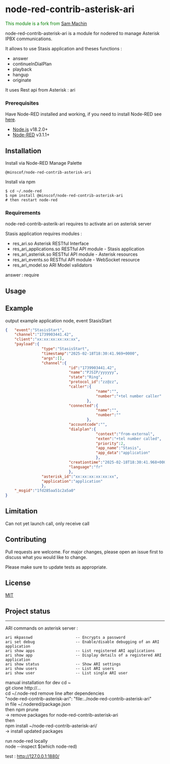 # node-red-contrib-asterisk-ari


<span style="color:green">This module is a fork from [Sam Machin](https://github.com/sammachin/nodered-asterisk-ari)</span>

node-red-contrib-asterisk-ari is a module for nodered to manage Asterisk IPBX communications.

It allows to use Stasis application and theses functions :  
- answer
- continueInDialPlan
- playback
- hangup
- originate
  
It uses Rest api from Asterisk : ari

### Prerequisites

Have Node-RED installed and working, if you need to
install Node-RED see [here](https://nodered.org/docs/getting-started/installation).

- [Node.js](https://nodejs.org) v18.2.0+
- [Node-RED](https://nodered.org/) v3.1.1+

## Installation

Install via Node-RED Manage Palette

```
@minscof/node-red-contrib-asterisk-ari
```

Install via npm

```shell
$ cd ~/.node-red
$ npm install @minscof/node-red-contrib-asterisk-ari
# then restart node-red
```

### Requirements
node-red-contrib-asterik-ari requires to activate ari on asterisk server

Stasis application requires modules :
- res_ari.so                     Asterisk RESTful Interface               
- res_ari_applications.so        RESTful API module - Stasis application  
- res_ari_asterisk.so            RESTful API module - Asterisk resources  
- res_ari_events.so              RESTful API module - WebSocket resource  
- res_ari_model.so               ARI Model validators                     

answer : require 


## Usage

## Example
output example application node, event StasisStart 
```json
{   "event":"StasisStart",
    "channel":"1739903441.42",
    "client":"xx:xx:xx:xx:xx:xx",
    "payload":{
                "type":"StasisStart",
                "timestamp":"2025-02-18T18:30:41.969+0000",
                "args":[],
                "channel":{
                            "id":"1739903441.42",
                            "name":"PJSIP/yyyyyy",
                            "state":"Ring",
                            "protocol_id":"zz@zz",
                            "caller":{
                                        "name":"",
                                        "number":"+tel number caller"
                                    },
                            "connected":{
                                        "name":"",
                                        "number":""
                                    },
                            "accountcode":"",
                            "dialplan":{
                                        "context":"from-external",
                                        "exten":"+tel number called",
                                        "priority":2,
                                        "app_name":"Stasis",
                                        "app_data":"application"
                                        },
                            "creationtime":"2025-02-18T18:30:41.968+0000",
                            "language":"fr"
                            },
                "asterisk_id":"xx:xx:xx:xx:xx:xx",
                "application":"application"
                },
    "_msgid":"1fd285aa51c2a5a0"
}

```

## Limitation
Can not yet launch call, only receive call

## Contributing
Pull requests are welcome. For major changes, please open an issue first to discuss what you would like to change.

Please make sure to update tests as appropriate.

## License
[MIT](https://choosealicense.com/licenses/mit/)

## Project status














-------------------------------------------------------------------------------------------------------------------------
ARI commands on asterisk server :
```
ari mkpasswd                   -- Encrypts a password
ari set debug                  -- Enable/disable debugging of an ARI application
ari show apps                  -- List registered ARI applications
ari show app                   -- Display details of a registered ARI application
ari show status                -- Show ARI settings
ari show users                 -- List ARI users
ari show user                  -- List single ARI user
```


manual installation for dev
 cd ~  
 git clone http://...  
 cd ~/.node-red
 remove line after dependencies  
 "node-red-contrib-asterisk-ari": "file:../node-red-contrib-asterisk-ari"  
 in file ~/.nodered/package.json  
 then npm prune  
 -> remove packages for node-red-contrib-asterisk-ari  
 then  
 npm install ~/node-red-contrib-asterisk-ari/  
 -> install updated packages  
  
run node-red locally  
node --inspect $(which node-red)  
  

test : http://127.0.0.1:1880/

